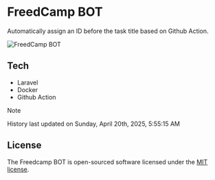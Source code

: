 # FreedCamp BOT

Automatically assign an ID before the task title based on Github Action.

![FreedCamp BOT](https://repository-images.githubusercontent.com/737932867/7d34798b-2680-471c-b089-a78a718d3d6a)

## Tech

- Laravel
- Docker
- Github Action

> [!NOTE]  
> History last updated on Sunday, April 20th, 2025, 5:55:15 AM

## License

The Freedcamp BOT is open-sourced software licensed under the [MIT license](https://opensource.org/licenses/MIT).

